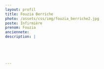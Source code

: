 ```yaml
---
layout: profil
title: Fouzia Berriche
photo: /assets/css/img/fouzia_berriche2.jpg
poste: Infirmière
prenom: Fouzia
anciennete: 
description: |
 

  

  
---
```

